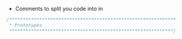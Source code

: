 
- Comments to split you code into in
```c
/*************************************************************
 * Prototypes
 ************************************************************/
```